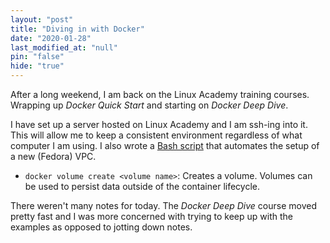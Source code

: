 ```yaml
---
layout: "post"
title: "Diving in with Docker"
date: "2020-01-28"
last_modified_at: "null"
pin: "false"
hide: "true"
---
```


After a long weekend, I am back on the Linux Academy training courses. Wrapping
up _Docker Quick Start_ and starting on _Docker Deep Dive_.

I have set up a server hosted on Linux Academy and I am ssh-ing into it. This
will allow me to keep a consistent environment regardless of what computer I am
using. I also wrote
a [Bash script](https://github.com/matt-andersen/handy-scripts) that automates
the setup of a new (Fedora) VPC.

- `docker volume create <volume name>`: Creates a volume. Volumes can be used to
  persist data outside of the container lifecycle.

There weren't many notes for today. The _Docker Deep Dive_ course moved pretty
fast and I was more concerned with trying to keep up with the examples as
opposed to jotting down notes.

